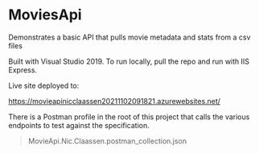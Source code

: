 # MoviesApi
Demonstrates a basic API that pulls movie metadata and stats from a csv files

Built with Visual Studio 2019. To run locally, pull the repo and run with IIS Express.

Live site deployed to:

https://movieapinicclaassen20211102091821.azurewebsites.net/

There is a Postman profile in the root of this project that calls the various endpoints to test against the specification.

> MovieApi.Nic.Claassen.postman_collection.json
